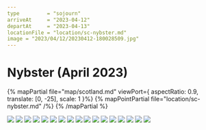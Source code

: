 ```yaml
---
type         = "sojourn"
arriveAt     = "2023-04-12"
departAt     = "2023-04-13"
locationFile = "location/sc-nybster.md"
image = "2023/04/12/20230412-180028509.jpg"
---
```


# Nybster (April 2023)

{% mapPartial file="map/scotland.md" viewPort={ aspectRatio: 0.9, translate: [0, -25], scale: 1 }%}
  {% mapPointPartial file="location/sc-nybster.md" /%}
{% /mapPartial %}


![](2023/04/12/20230412-161209226.jpg)
![](2023/04/12/20230412-163015841.jpg)
![](2023/04/12/20230412-164118638.jpg)
![](2023/04/12/20230412-164124196.jpg)
![](2023/04/12/20230412-164133646.jpg)
![](2023/04/12/20230412-164134681.jpg)
![](2023/04/12/20230412-164135599.jpg)
![](2023/04/12/20230412-164141398.jpg)
![](2023/04/12/20230412-164146493.jpg)
![](2023/04/12/20230412-164300917.jpg)
![](2023/04/12/20230412-165211628.jpg)
![](2023/04/12/20230412-165325305.jpg)
![](2023/04/12/20230412-175851248.jpg)
![](2023/04/12/20230412-175857030.jpg)
![](2023/04/12/20230412-180028509.jpg)
![](2023/04/12/20230412-180034526.jpg)
![](2023/04/12/20230412-181621003.jpg)
